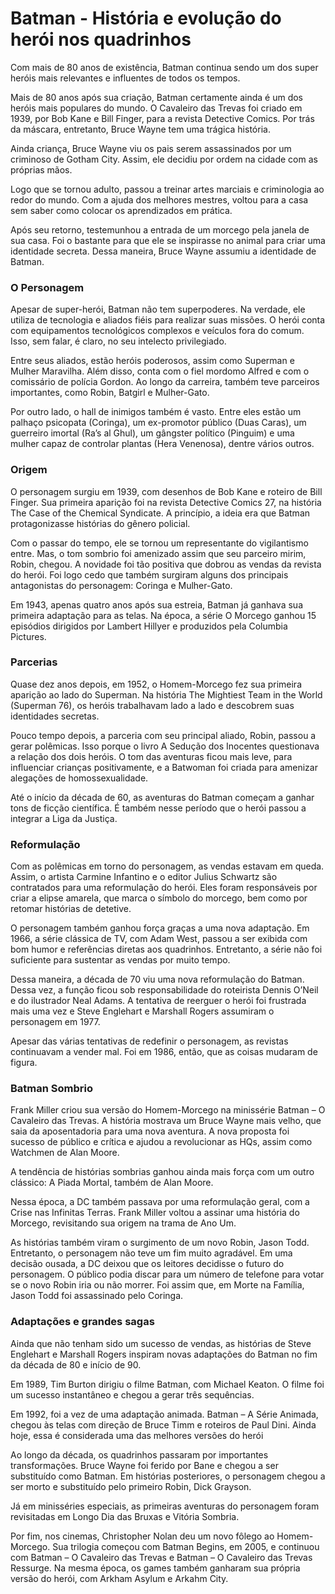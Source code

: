 # Batman - História e evolução do herói nos quadrinhos

Com mais de 80 anos de existência, Batman continua sendo um dos super heróis mais relevantes e influentes de todos os tempos.

Mais de 80 anos após sua criação, Batman certamente ainda é um dos heróis mais populares do mundo. O Cavaleiro das Trevas foi criado em 1939, por Bob Kane e Bill Finger, para a revista Detective Comics. Por trás da máscara, entretanto, Bruce Wayne tem uma trágica história.

Ainda criança, Bruce Wayne viu os pais serem assassinados por um criminoso de Gotham City. Assim, ele decidiu por ordem na cidade com as próprias mãos.

Logo que se tornou adulto, passou a treinar artes marciais e criminologia ao redor do mundo. Com a ajuda dos melhores mestres, voltou para a casa sem saber como colocar os aprendizados em prática.

Após seu retorno, testemunhou a entrada de um morcego pela janela de sua casa. Foi o bastante para que ele se inspirasse no animal para criar uma identidade secreta. Dessa maneira, Bruce Wayne assumiu a identidade de Batman.

### O Personagem

Apesar de super-herói, Batman não tem superpoderes. Na verdade, ele utiliza de tecnologia e aliados fiéis para realizar suas missões. O herói conta com equipamentos tecnológicos complexos e veículos fora do comum. Isso, sem falar, é claro, no seu intelecto privilegiado.

Entre seus aliados, estão heróis poderosos, assim como Superman e Mulher Maravilha. Além disso, conta com o fiel mordomo Alfred e com o comissário de polícia Gordon. Ao longo da carreira, também teve parceiros importantes, como Robin, Batgirl e Mulher-Gato.

Por outro lado, o hall de inimigos também é vasto. Entre eles estão um palhaço psicopata (Coringa), um ex-promotor público (Duas Caras), um guerreiro imortal (Ra’s al Ghul), um gângster político (Pinguim) e uma mulher capaz de controlar plantas (Hera Venenosa), dentre vários outros.

### Origem

O personagem surgiu em 1939, com desenhos de Bob Kane e roteiro de Bill Finger. Sua primeira aparição foi na revista Detective Comics 27, na história The Case of the Chemical Syndicate. A princípio, a ideia era que Batman protagonizasse histórias do gênero policial.

Com o passar do tempo, ele se tornou um representante do vigilantismo entre. Mas, o tom sombrio foi amenizado assim que seu parceiro mirim, Robin, chegou. A novidade foi tão positiva que dobrou as vendas da revista do herói. Foi logo cedo que também surgiram alguns dos principais antagonistas do personagem: Coringa e Mulher-Gato.

Em 1943, apenas quatro anos após sua estreia, Batman já ganhava sua primeira adaptação para as telas. Na época, a série O Morcego ganhou 15 episódios dirigidos por Lambert Hillyer e produzidos pela Columbia Pictures.

### Parcerias

Quase dez anos depois, em 1952, o Homem-Morcego fez sua primeira aparição ao lado do Superman. Na história The Mightiest Team in the World (Superman 76), os heróis trabalhavam lado a lado e descobrem suas identidades secretas.

Pouco tempo depois, a parceria com seu principal aliado, Robin, passou a gerar polêmicas. Isso porque o livro A Sedução dos Inocentes questionava a relação dos dois heróis. O tom das aventuras ficou mais leve, para influenciar crianças positivamente, e a Batwoman foi criada para amenizar alegações de homossexualidade.

Até o início da década de 60, as aventuras do Batman começam a ganhar tons de ficção científica. É também nesse período que o herói passou a integrar a Liga da Justiça.

### Reformulação

Com as polêmicas em torno do personagem, as vendas estavam em queda. Assim, o artista Carmine Infantino e o editor Julius Schwartz são contratados para uma reformulação do herói. Eles foram responsáveis por criar a elipse amarela, que marca o símbolo do morcego, bem como por retomar histórias de detetive.

O personagem também ganhou força graças a uma nova adaptação. Em 1966, a série clássica de TV, com Adam West, passou a ser exibida com bom humor e referências diretas aos quadrinhos. Entretanto, a série não foi suficiente para sustentar as vendas por muito tempo.

Dessa maneira, a década de 70 viu uma nova reformulação do Batman. Dessa vez, a função ficou sob responsabilidade do roteirista Dennis O’Neil e do ilustrador Neal Adams. A tentativa de reerguer o herói foi frustrada mais uma vez e Steve Englehart e Marshall Rogers assumiram o personagem em 1977.

Apesar das várias tentativas de redefinir o personagem, as revistas continuavam a vender mal. Foi em 1986, então, que as coisas mudaram de figura.

### Batman Sombrio

Frank Miller criou sua versão do Homem-Morcego na minissérie Batman – O Cavaleiro das Trevas. A história mostrava um Bruce Wayne mais velho, que saia da aposentadoria para uma nova aventura. A nova proposta foi sucesso de público e crítica e ajudou a revolucionar as HQs, assim como Watchmen de Alan Moore.

A tendência de histórias sombrias ganhou ainda mais força com um outro clássico: A Piada Mortal, também de Alan Moore.

Nessa época, a DC também passava por uma reformulação geral, com a Crise nas Infinitas Terras. Frank Miller voltou a assinar uma história do Morcego, revisitando sua origem na trama de Ano Um.

As histórias também viram o surgimento de um novo Robin, Jason Todd. Entretanto, o personagem não teve um fim muito agradável. Em uma decisão ousada, a DC deixou que os leitores decidisse o futuro do personagem. O público podia discar para um número de telefone para votar se o novo Robin iria ou não morrer. Foi assim que, em Morte na Família, Jason Todd foi assassinado pelo Coringa.

### Adaptações e grandes sagas

Ainda que não tenham sido um sucesso de vendas, as histórias de Steve Englehart e Marshall Rogers inspiram novas adaptações do Batman no fim da década de 80 e início de 90.

Em 1989, Tim Burton dirigiu o filme Batman, com Michael Keaton. O filme foi um sucesso instantâneo e chegou a gerar três sequências.

Em 1992, foi a vez de uma adaptação animada. Batman – A Série Animada, chegou às telas com direção de Bruce Timm e roteiros de Paul Dini. Ainda hoje, essa é considerada uma das melhores versões do herói

Ao longo da década, os quadrinhos passaram por importantes transformações. Bruce Wayne foi ferido por Bane e chegou a ser substituído como Batman. Em histórias posteriores, o personagem chegou a ser morto e substituído pelo primeiro Robin, Dick Grayson.

Já em minisséries especiais, as primeiras aventuras do personagem foram revisitadas em Longo Dia das Bruxas e Vitória Sombria.

Por fim, nos cinemas, Christopher Nolan deu um novo fôlego ao Homem-Morcego. Sua trilogia começou com Batman Begins, em 2005, e continuou com Batman – O Cavaleiro das Trevas e Batman – O Cavaleiro das Trevas Ressurge. Na mesma época, os games também ganharam sua própria versão do herói, com Arkham Asylum e Arkahm City.
